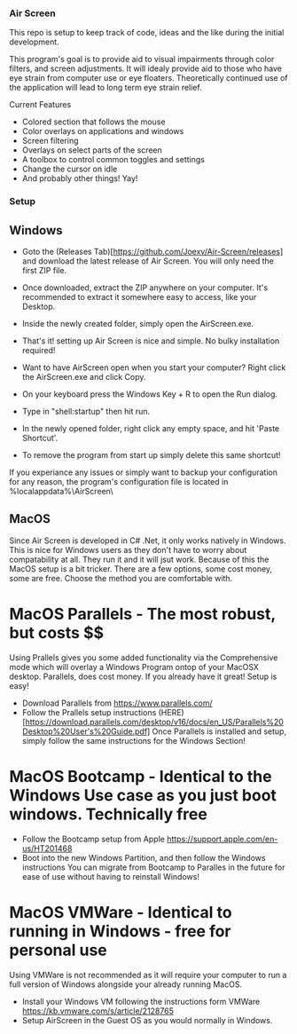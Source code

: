 ### Air Screen

This repo is setup to keep track of code, 
ideas and the like during the initial development.

This program's goal is to provide aid to visual impairments
through color filters, and screen adjustments. 
It will idealy provide aid to those who have eye strain from computer use or eye floaters.
Theoretically continued use of the application will lead to long term eye strain relief.


Current Features
- Colored section that follows the mouse
- Color overlays on applications and windows
- Screen filtering
- Overlays on select parts of the screen
- A toolbox to control common toggles and settings
- Change the cursor on idle
- And probably other things! Yay!


### Setup

## Windows
- Goto the (Releases Tab)[https://github.com/Joexv/Air-Screen/releases] and download the latest release of Air Screen. 
You will only need the first ZIP file.
- Once downloaded, extract the ZIP anywhere on your computer. It's recommended to extract it somewhere easy to access, like your Desktop.
- Inside the newly created folder, simply open the AirScreen.exe.
- That's it! setting up Air Screen is nice and simple. No bulky installation required!


- Want to have AirScreen open when you start your computer? Right click the AirScreen.exe and click Copy.
- On your keyboard press the Windows Key + R to open the Run dialog.
- Type in "shell:startup" then hit run.
- In the newly opened folder, right click any empty space, and hit 'Paste Shortcut'.
- To remove the program from start up simply delete this same shortcut!

If you experiance any issues or simply want to backup your configuration for any reason, the program's configuration file is located in %localappdata%\AirScreen\


## MacOS
Since Air Screen is developed in C# .Net, it only works natively in Windows. This is nice for Windows users as they
don't have to worry about compatability at all. They run it and it will jsut work. Because of this the MacOS setup is a bit tricker. 
There are a few options, some cost money, some are free. Choose the method you are comfortable with.

# MacOS Parallels - The most robust, but costs $$
Using Prallels gives you some added functionality via the Comprehensive mode which will overlay a Windows Program ontop of your MacOSX desktop.
Parallels, does cost money. If you already have it great! Setup is easy!
- Download Parallels from https://www.parallels.com/
- Follow the Prallels setup instructions (HERE)[https://download.parallels.com/desktop/v16/docs/en_US/Parallels%20Desktop%20User's%20Guide.pdf]
Once Parallels is installed and setup, simply follow the same instructions for the Windows Section!

# MacOS Bootcamp - Identical to the Windows Use case as you just boot windows. Technically free
- Follow the Bootcamp setup from Apple https://support.apple.com/en-us/HT201468
- Boot into the new Windows Partition, and then follow the Windows instructions
You can migrate from Bootcamp to Paralles in the future for ease of use without having to reinstall Windows!

# MacOS VMWare - Identical to running in Windows - free for personal use
Using VMWare is not recommended as it will require your computer to run a full version of Windows alongside your already running MacOS.
- Install your Windows VM following the instructions form VMWare https://kb.vmware.com/s/article/2128765
- Setup AirScreen in the Guest OS as you would normally in Windows.